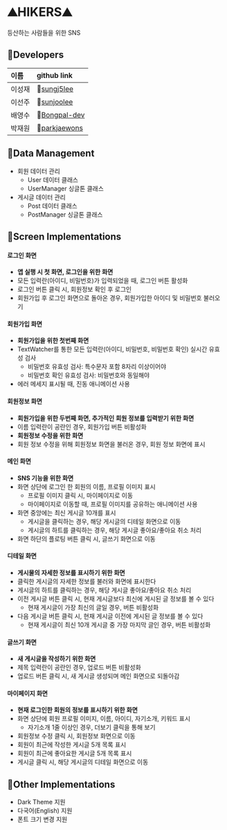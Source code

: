 # ⛰️HIKERS⛰️
등산하는 사람들을 위한 SNS

## 🎯Developers

|이름|github link|
|:---|:---|
이성재|🔗[sungj5lee](https://github.com/sungj5lee)
이선주|🔗[sunjoolee](https://github.com/sunjoolee)
배영수|🔗[Bongpal-dev](https://github.com/Bongpal-dev)
박재원|🔗[parkjaewons](https://github.com/parkjaewons) 

## 🎯Data Management

- 회원 데이터 관리
  - User 데이터 클래스
  - UserManager 싱글톤 클래스
- 게시글 데이터 관리
  - Post 데이터 클래스
  - PostManager 싱글톤 클래스

## 🎯Screen Implementations
  
#### 로그인 화면
- **앱 실행 시 첫 화면, 로그인을 위한 화면**
- 모든 입력란(아이디, 비밀번호)가 입력되었을 때, 로그인 버튼 활성화
- 로그인 버튼 클릭 시, 회원정보 확인 후 로그인
- 회원가입 후 로그인 화면으로 돌아온 경우, 회원가입한 아이디 및 비밀번호 불러오기
#### 회원가입 화면
- **회원가입을 위한 첫번째 화면**
- TextWatcher를 통한 모든 입력란(아이디, 비밀번호, 비밀번호 확인) 실시간 유효성 검사
  - 비밀번호 유효성 검사: 특수문자 포함 8자리 이상이어야
  - 비밀번호 확인 유효성 검사: 비밀번호와 동일해야
- 에러 메세지 표시될 때, 진동 애니메이션 사용
#### 회원정보 화면
- **회원가입을 위한 두번째 화면, 추가적인 회원 정보를 입력받기 위한 화면**
- 이름 입력란이 공란인 경우, 회원가입 버튼 비활성화
- **회원정보 수정을 위한 화면**
- 회원 정보 수정을 위해 회원정보 화면을 불러온 경우, 회원 정보 화면에 표시
#### 메인 화면
- **SNS 기능을 위한 화면**
- 화면 상단에 로그인 한 회원의 이름, 프로필 이미지 표시
  - 프로필 이미지 클릭 시, 마이페이지로 이동
  - 마이페이지로 이동할 때, 프로필 이미지를 공유하는 애니메이션 사용
- 화면 중앙에는 최신 게시글 10개를 표시
  - 게시글을 클릭하는 경우, 해당 게시글의 디테일 화면으로 이동
  - 게시글의 하트를 클릭하는 경우, 해당 게시글 좋아요/좋아요 취소 처리
- 화면 하단의 플로팅 버튼 클릭 시, 글쓰기 화면으로 이동
#### 디테일 화면
- **게시물의 자세한 정보를 표시하기 위한 화면**
- 클릭한 게시글의 자세한 정보를 불러와 화면에 표시한다
- 게시글의 하트를 클릭하는 경우, 해당 게시글 좋아요/좋아요 취소 처리
- 이전 게시글 버튼 클릭 시, 현재 게시글보다 최신에 게시된 글 정보를 볼 수 있다
  - 현재 게시글이 가장 최신의 글일 경우, 버튼 비활성화
- 다음 게시글 버튼 클릭 시, 현재 게시글 이전에 게시된 글 정보를 볼 수 있다
  - 현재 게시글이 최신 10개 게시글 중 가장 마지막 글인 경우, 버튼 비활성화
#### 글쓰기 화면
- **새 게시글을 작성하기 위한 화면**
- 제목 입력란이 공란인 경우, 업로드 버튼 비활성화
- 업로드 버튼 클릭 시, 새 게시글 생성되며 메인 화면으로 되돌아감
#### 마이페이지 화면
- **현재 로그인한 회원의 정보를 표시하기 위한 화면**
- 화면 상단에 회원 프로필 이미지, 이름, 아이디, 자기소개, 키워드 표시
  - 자기소개 1줄 이상인 경우, 더보기 클릭을 통해 보기
- 회원정보 수정 클릭 시, 회원정보 화면으로 이동
- 회원이 최근에 작성한 게시글 5개 목록 표시
- 회원이 최근에 좋아요한 게시글 5개 목록 표시
- 게시글 클릭 시, 해당 게시글의 디테일 화면으로 이동

## 🎯Other Implementations
- Dark Theme 지원
- 다국어(English) 지원
- 폰트 크기 변경 지원

